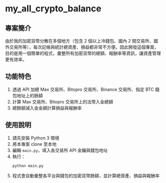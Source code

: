 # my_all_crypto_balance

## 專案簡介

由於我的加密貨幣分散在多個地方（包含 2 個以上冷錢包、國內 2 間交易所、國外交易所等），每次記帳與統計總資產、損益都非常不方便。因此開發這個專案，目的是用一個簡單的程式，彙整所有加密貨幣的總額、報酬率等資訊，讓資產管理更有效率。

## 功能特色

1. 透過 API 加總 Max 交易所、Bitopro 交易所、Binance 交易所、指定 BTC 錢包地址上的餘額
2. 計算 Max 交易所、Bitopro 交易所上的法幣入金總額
3. 總餘額減入金金額計算損益與報酬率

## 使用說明

1. 請先安裝 Python 3 環境
2. 將本專案 clone 至本地
3. 編輯 `main.py`，填入各交易所 API 金鑰與錢包地址
4. 執行：
   ```
   python main.py
   ```
5. 程式會自動彙整各平台與錢包的加密貨幣餘額，並計算總資產、損益與報酬率